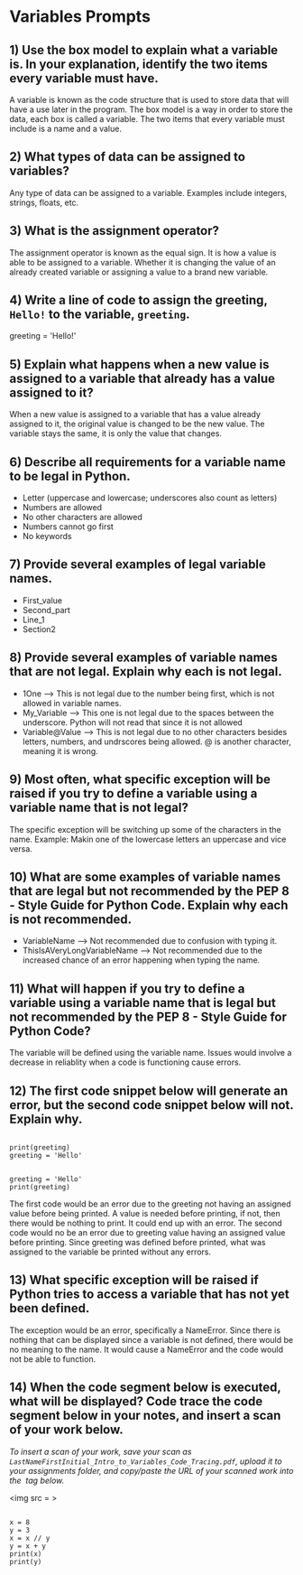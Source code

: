 # Variables Prompts

## 1) Use the box model to explain what a variable is.  In your explanation, identify the two items every variable must have.
A variable is known as the code structure that is used to store data that will have a use later in the program. The box model is a way in order to store the data, each box is called a variable. The two items that every variable must include is a name and a value.
## 2) What types of data can be assigned to variables?
Any type of data can be assigned to a variable. Examples include integers, strings, floats, etc.
## 3) What is the assignment operator?
The assignment operator is known as the equal sign. It is how a value is able to be assigned to a variable. Whether it is changing the value of an already created variable or assigning a value to a brand new variable.
## 4) Write a line of code to assign the greeting, `Hello!` to the variable, `greeting`.
greeting = 'Hello!'
## 5) Explain what happens when a new value is assigned to a variable that already has a value assigned to it?
When a new value is assigned to a variable that has a value already assigned to it, the original value is changed to be the new value. The variable stays the same, it is only the value that changes.
## 6) Describe all requirements for a variable name to be legal in Python.
- Letter (uppercase and lowercase; underscores also count as letters)
- Numbers are allowed
- No other characters are allowed
- Numbers cannot go first
- No keywords
## 7) Provide several examples of legal variable names.
- First_value
- Second_part
- Line_1
- Section2
## 8) Provide several examples of variable names that are not legal.  Explain why each is not legal.
- 1One --> This is not legal due to the number being first, which is not allowed in variable names.
- My_Variable --> This one is not legal due to the spaces between the underscore. Python will not read that since it is not allowed
- Variable@Value --> This is not legal due to no other characters besides letters, numbers, and undrscores being allowed. @ is another character, meaning it is wrong.
## 9) Most often, what specific exception will be raised if you try to define a variable using a variable name that is not legal?
The specific exception will be switching up some of the characters in the name. Example: Makin one of the lowercase letters an uppercase and vice versa.
## 10) What are some examples of variable names that are legal but not recommended by the PEP 8 - Style Guide for Python Code.  Explain why each is not recommended.
- VariableName --> Not recommended due to confusion with typing it.
- ThisIsAVeryLongVariableName --> Not recommended due to the increased chance of an error happening when typing the name.
## 11) What will happen if you try to define a variable using a variable name that is legal but not recommended by the PEP 8 - Style Guide for Python Code?
The variable will be defined using the variable name. Issues would involve a decrease in reliablity when a code is functioning cause errors.
## 12)  The first code snippet below will generate an error, but the second code snippet below will not.  Explain why.

<pre><code>
print(greeting)
greeting = 'Hello'
</code></pre>

<pre><code>
greeting = 'Hello'
print(greeting)
</code></pre>

The first code would be an error due to the greeting not having an assigned value before being printed. A value is needed before printing, if not, then there would be nothing to print. It could end up with an error.
The second code would no be an error due to greeting value having an assigned value before printing. Since greeting was defined before printed, what was assigned to the variable be printed without any errors.
## 13)  What specific exception will be raised if Python tries to access a variable that has not yet been defined.
The exception would be an error, specifically a NameError. Since there is nothing that can be displayed since a variable is not defined, there would be no meaning to the name. It would cause a NameError and the code would not be able to function.
## 14) When the code segment below is executed, what will be displayed?  Code trace the code segment below in your notes, and insert a scan of your work below.
*To insert a scan of your work, save your scan as `LastNameFirstInitial_Intro_to_Variables_Code_Tracing.pdf`, upload it to your assignments folder, and copy/paste the URL of your scanned work into the <img> tag below.*

<img src = >

<pre><code>
x = 8
y = 3
x = x // y
y = x + y
print(x)
print(y)
</code></pre>
